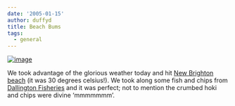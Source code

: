 ```yaml
---
date: '2005-01-15'
author: duffyd
title: Beach Bums
tags:
  - general
---
```


[](https://1drv.ms/u/s!AsJfVUEHse4xhA1hwR0uEL13r-7t?e=e7fGxk)

[![image](https://dm2301files.storage.live.com/y4m9KUKDkcyEwqK_wo6wy1jEXdr1o6YIKbzP2IWsJosQN3p3yUrV1I5gWXYNgOSmNRLaONX5h1uRJsuD6jIki-o1F9_V0IapGJ15nJcgMabKzf3hR59Zrj9rgP2S7Xl9iUNLycbJY-3J_q1JQFVsgu3Sg1BdgvToGGujFBjjuBwFZa7Cq5EHoxvjdxZF-uAELPW?width=200&height=150&cropmode=none)](https://1drv.ms/u/s!AsJfVUEHse4xhA1hwR0uEL13r-7t?e=e7fGxk)

We took advantage of the glorious weather today and hit [New Brighton beach](https://href.li/?http://www.ccc.govt.nz/Parks/NaturalAreas/pier_recreation.asp) (it was 30 degrees celsius!). We took along some fish and chips from [Dallington Fisheries](https://href.li/?http://www.entertainmentnz.com/christchurch/dining/fast-food/more4.html) and it was perfect; not to mention the crumbed hoki and chips were divine ‘mmmmmmm’.
